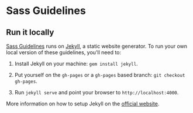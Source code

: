 # Sass Guidelines

## Run it locally

[Sass Guidelines](http://sass-guidelin.es) runs on [Jekyll](http://jekyllrb.com/), a static website generator. To run your own local version of these guidelines, you'll need to:

1. Install Jekyll on your machine: `gem install jekyll`.

2. Put yourself on the `gh-pages` or a `gh-pages` based branch: `git checkout gh-pages`.

3. Run `jekyll serve` and point your browser to `http://localhost:4000`.

More information on how to setup Jekyll on the [official website](http://jekyllrb.com/).
